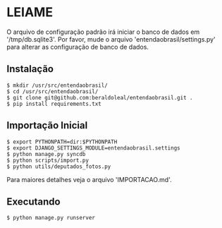 LEIAME
======

O arquivo de configuração padrão irá iniciar o banco de dados em
'/tmp/db.sqlite3'. Por favor, mude o arquivo 'entendaobrasil/settings.py' para
alterar as configuração de banco de dados.


Instalação
----------

    $ mkdir /usr/src/entendaobrasil/
    $ cd /usr/src/entendaobrasil/
    $ git clone git@github.com:beraldoleal/entendaobrasil.git .
    $ pip install requirements.txt

Importação Inicial
------------------

    $ export PYTHONPATH=dir:$PYTHONPATH
    $ export DJANGO_SETTINGS_MODULE=entendaobrasil.settings
    $ python manage.py syncdb
    $ python scripts/import.py
    $ python utils/deputados_fotos.py

Para maiores detalhes veja o arquivo 'IMPORTACAO.md'.

Executando
----------

    $ python manage.py runserver
